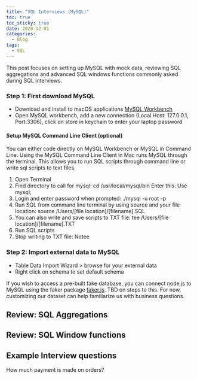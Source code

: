 ```yaml
---
title: "SQL Interviews (MySQL)"
toc: true
toc_sticky: true
date: 2020-12-01
categories:
  - Blog
tags:
  - SQL
---
```


This post focuses on setting up MySQL with mock data, reviewing SQL aggregations and advanced SQL windows functions commonly asked during SQL interviews. 

### Step 1: First download MySQL
- Download and install to macOS applications [MySQL Workbench](https://dev.mysql.com/downloads/workbench/)
- Open MySQL workbench, add a new connection (Local Host: 127.0.0.1, Port:3306), click on store in keychain to enter your laptop password 

#### Setup MySQL Command Line Client (optional)
You can either code directly on MySQL Workbench or MySQL in Command Line. Using the MySQL Command Line Client in Mac runs MySQL through the terminal. This allows you to run SQL scripts through command line or write sql scripts to text files.

1. Open Terminal
2. Find directory to call for mysql: cd /usr/local/mysql/bin Enter this: Use mysql;
3. Login and enter password when prompted: ./mysql -u root -p
4. Run SQL from command line terminal by using source and your file location: source /Users/[file location]/[filename].SQL
5. You can also write and save scripts to TXT file: tee /Users/[file location]/[filename].TXT
6. Run SQL scripts
7. Stop writing to TXT file: Notee

### Step 2: Import external data to MySQL
- Table Data Import Wizard > browse for your external data
- Right click on schema to set default schema 

If you wish to access a pre-built fake database, you can connect node.js to MySQL using the faker package [faker.js](https://github.com/Marak/Faker.js#readme). TBD on steps to this. For now, customizing our dataset can help familiarize us with business questions.


## Review: SQL Aggregations

## Review: SQL Window functions

## Example Interview questions
How much payment is made on orders?
